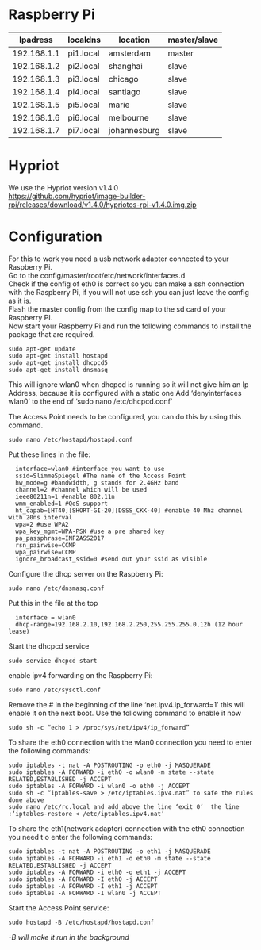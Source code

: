 # Raspberry Pi

Ipadress | localdns | location | master/slave
--- | --- | --- | ---
192.168.1.1|	pi1.local|	amsterdam|	master
192.168.1.2|	pi2.local|	shanghai|	slave
192.168.1.3|	pi3.local| 	chicago|	slave
192.168.1.4|	pi4.local| 	santiago|	slave
192.168.1.5|	pi5.local| 	marie|		slave
192.168.1.6|	pi6.local| 	melbourne|	slave
192.168.1.7|	pi7.local| 	johannesburg|	slave
# Hypriot
We use the Hypriot version v1.4.0</br>
<a>https://github.com/hypriot/image-builder-rpi/releases/download/v1.4.0/hypriotos-rpi-v1.4.0.img.zip</a>

# Configuration
For this to work you need a usb network adapter connected to your Raspberry Pi.</br>
Go to the config/master/root/etc/network/interfaces.d</br>
Check if the config of eth0 is correct so you can make a ssh connection with the Raspberry Pi, if you will not use ssh you can just leave the config as it is.</br>
Flash the master config from the config map to the sd card of your Raspberry PI.</br>
Now start your Raspberry Pi and run the following commands to install the package that are required.</br>


	sudo apt-get update
	sudo apt-get install hostapd
	sudo apt-get install dhcpcd5
	sudo apt-get install dnsmasq

This will ignore wlan0 when dhcpcd is running so it will not give him an Ip Address, because it is configured with a static one
Add ‘denyinterfaces wlan0’ to the end of ‘sudo nano /etc/dhcpcd.conf’
      
The Access Point needs to be configured, you can do this by using this command.

	sudo nano /etc/hostapd/hostapd.conf
	
Put these lines in the file:

      interface=wlan0 #interface you want to use
      ssid=SlimmeSpiegel #The name of the Access Point
      hw_mode=g #bandwidth, g stands for 2.4GHz band
      channel=2 #channel which will be used
      ieee80211n=1 #enable 802.11n
      wmm_enabled=1 #QoS support
      ht_capab=[HT40][SHORT-GI-20][DSSS_CKK-40] #enable 40 Mhz channel with 20ns interval
      wpa=2 #use WPA2
      wpa_key_mgmt=WPA-PSK #use a pre shared key
      pa_passphrase=INF2ASS2017
      rsn_pairwise=CCMP 
      wpa_pairwise=CCMP
      ignore_broadcast_ssid=0 #send out your ssid as visible

Configure the dhcp server on the Raspberry Pi:

	sudo nano /etc/dnsmasq.conf
	
Put this in the file at the top

      interface = wlan0
      dhcp-range=192.168.2.10,192.168.2.250,255.255.255.0,12h (12 hour lease)
      
Start the dhcpcd service

	sudo service dhcpcd start

enable ipv4 forwarding on the Raspberry Pi:

	sudo nano /etc/sysctl.conf
	
Remove the # in the beginning of the line ‘net.ipv4.ip_forward=1’ this will enable it on the next boot.
Use the following command to enable it now

	sudo sh -c “echo 1 > /proc/sys/net/ipv4/ip_forward”

To share the eth0 connection with the wlan0 connection you need to enter the following commands: 

	sudo iptables -t nat -A POSTROUTING -o eth0 -j MASQUERADE
	sudo iptables -A FORWARD -i eth0 -o wlan0 -m state --state RELATED,ESTABLISHED -j ACCEPT
	sudo iptables -A FORWARD -i wlan0 -o eth0 -j ACCEPT
	sudo sh -c “iptables-save > /etc/iptables.ipv4.nat” to safe the rules done above
	sudo nano /etc/rc.local and add above the line ‘exit 0’  the line :‘iptables-restore < /etc/iptables.ipv4.nat’

To share the eth1(network adapter) connection with the eth0 connection you need t o enter the following commands:

	sudo iptables -t nat -A POSTROUTING -o eth1 -j MASQUERADE
	sudo iptables -A FORWARD -i eth1 -o eth0 -m state --state RELATED,ESTABLISHED -j ACCEPT
	sudo iptables -A FORWARD -i eth0 -o eth1 -j ACCEPT
	sudo iptables -A FORWARD -I eth0 -j ACCEPT
	sudo iptables -A FORWARD -I eth1 -j ACCEPT
	sudo iptables -A FORWARD -I wlan0 -j ACCEPT
	
Start the Access Point service:

	sudo hostapd -B /etc/hostapd/hostapd.conf
<i>-B will make it run in the background</i>
